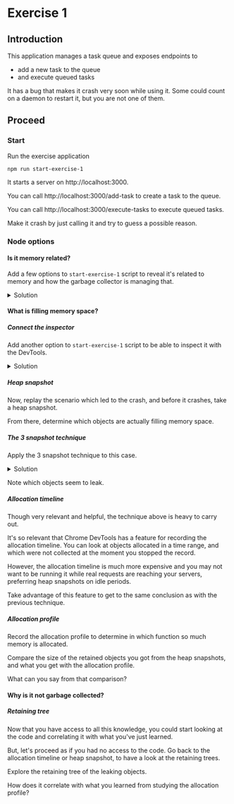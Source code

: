 # Exercise 1


## Introduction

This application manages a task queue
and exposes endpoints to
 - add a new task to the queue
 - and execute queued tasks

It has a bug that makes it crash very soon while using it.
Some could count on a daemon to restart it,
but you are not one of them.


## Proceed


### Start

Run the exercise application

```
npm run start-exercise-1
```

It starts a server on http://localhost:3000.

You can call http://localhost:3000/add-task
to create a task to the queue.

You can call http://localhost:3000/execute-tasks
to execute queued tasks.

Make it crash by just calling it and try to guess a possible reason.


### Node options


#### Is it memory related?

Add a few options to `start-exercise-1` script
to reveal it's related to memory and how the garbage collector
is managing that.

<details>
<summary>Solution</summary>
<p>

```
// in package.json
"start-exercise-1": "node --trace-gc --trace-gc-ignore-scavenger --max-old-space-size=60 src/exercise-1"
```

</p>
</details>


#### What is filling memory space?


##### Connect the inspector

Add another option to `start-exercise-1` script
to be able to inspect it with the DevTools.

<details>
<summary>Solution</summary>
<p>

```
// in package.json
"start-exercise-1": "node --inspect-brk --trace-gc --trace-gc-ignore-scavenger --max-old-space-size=60 src/exercise-1"
```

</p>

On Chrome, open chrome://inspect and find the correct target.
</details>


##### Heap snapshot

Now, replay the scenario which led to the crash, and before it crashes,
take a heap snapshot.

From there, determine which objects are actually filling memory space.


##### The 3 snapshot technique

Apply the 3 snapshot technique to this case.

<details>
<summary>Solution</summary>
Proceed as follows:

1) add some tasks, execute them
2) redo step 1, request garbage collection and take a heap snapshot
3) redo step 2 twice (you should then have 3 snapshots)
4) from snapshot 3, look at objects allocated between snapshot 1 and snapshot 2

</details>

Note which objects seem to leak.


##### Allocation timeline

Though very relevant and helpful,
the technique above is heavy to carry out.

It's so relevant that Chrome DevTools has a feature
for recording the allocation timeline.
You can look at objects allocated in a time range,
and which were not collected at the moment you stopped the record.

However, the allocation timeline is much more expensive
and you may not want to be running it while real requests
are reaching your servers, preferring heap snapshots on idle periods.

Take advantage of this feature to get to the same conclusion
as with the previous technique.


##### Allocation profile

Record the allocation profile to determine in which function
so much memory is allocated.

Compare the size of the retained objects you got from the heap snapshots,
and what you get with the allocation profile.

What can you say from that comparison?


#### Why is it not garbage collected?


##### Retaining tree

Now that you have access to all this knowledge,
you could start looking at the code and correlating it
with what you've just learned.

But, let's proceed as if you had no access to the code.
Go back to the allocation timeline or heap snapshot,
to have a look at the retaining trees.

Explore the retaining tree of the leaking objects.

How does it correlate with what you learned
from studying the allocation profile?

